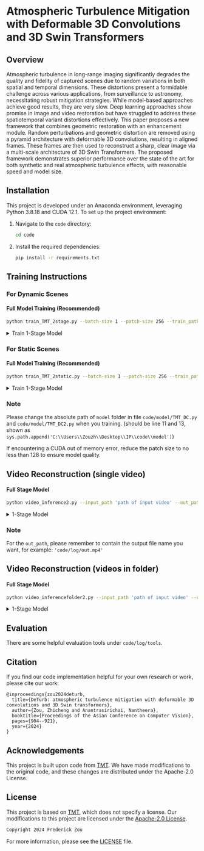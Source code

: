 ﻿# Atmospheric Turbulence Mitigation with Deformable 3D Convolutions and 3D Swin Transformers

## Overview
Atmospheric turbulence in long-range imaging significantly degrades the quality and fidelity of captured scenes due to random variations in both spatial and temporal dimensions. These distortions present a formidable challenge across various applications, from surveillance to astronomy, necessitating robust mitigation strategies. While model-based approaches achieve good results, they are very slow. Deep learning approaches show promise in image and video restoration but have struggled to address these spatiotemporal variant distortions effectively. This paper proposes a new framework that combines geometric restoration with an enhancement module. Random perturbations and geometric distortion are removed using a pyramid architecture with deformable 3D convolutions, resulting in aligned frames. These frames are then used to reconstruct a sharp, clear image via a multi-scale architecture of 3D Swin Transformers. The proposed framework demonstrates superior performance over the state of the art for both synthetic and real atmospheric turbulence effects, with reasonable speed and model size.


## Installation

This project is developed under an Anaconda environment, leveraging Python 3.8.18 and CUDA 12.1. To set up the project environment:

1. Navigate to the `code` directory:
    ```bash
    cd code
    ```

2. Install the required dependencies:
    ```bash
    pip install -r requirements.txt
    ```

## Training Instructions

### For Dynamic Scenes

#### Full Model Training (Recommended)

```bash
python train_TMT_2stage.py --batch-size 1 --patch-size 256 --train_path "path of training videos folder" --val_path "path of validation videos folder" --log_path "path to save logging files and images"
```

<details>
<summary> Train 1-Stage Model </summary>

```bash
python train_TMT_1stage.py --batch-size 1 --patch-size 256 --train_path "path of training videos folder" --val_path "path of validation videos folder" --log_path "path to save logging files and images"
```
</details>


### For Static Scenes

#### Full Model Training (Recommended)
```bash
python train_TMT_2static.py --batch-size 1 --patch-size 256 --train_path "path of training imgs folder" --val_path "path of validation imgs folder" --log_path "path to save logging files and images"
```

<details>
<summary> Train 1-Stage Model </summary>

```bash
python train_TMT_1static.py --batch-size 1 --patch-size 256 --train_path "path of training imgs folder" --val_path "path of validation imgs folder" --log_path "path to save logging files and images"
```

```bash
```
</details>


### Note
Please change the absolute path of `model` folder in file `code/model/TMT_DC.py` and `code/model/TMT_DC2.py` when you training. (should be line 11 and 13, shown as `sys.path.append('C:\\Users\\Zouzh\\Desktop\\IP\\code\\model')`)  

If encountering a CUDA out of memory error, reduce the patch size to no less than 128 to ensure model quality.


## Video Reconstruction (single video)

#### Full Stage Model
```bash
python video_inference2.py --input_path 'path of input video' --out_path 'path of output video' --model_path 'Load model from a .pth file' --save_video
```

<details>
<summary> 1-Stage Model </summary>

```bash
python video_inference.py --input_path 'path of input video' --out_path 'path of output video' --model_path 'Load model from a .pth file' --save_video
```
</details>


### Note
For the `out_path`, please remember to contain the output file name you want, for example: `'code/log/out.mp4'` 

## Video Reconstruction (videos in folder)

#### Full Stage Model
```bash
python video_inferencefolder2.py --input_path 'path of input video' --out_path 'path of output video' --model_path 'Load model from a .pth file' --save_video
```
<details>
<summary> 1-Stage Model </summary>

```bash
python video_inferencefolder.py --input_path 'path of input video' --out_path 'path of output video' --model_path 'Load model from a .pth file' --save_video
```
</details>


## Evaluation

There are some helpful evaluation tools under `code/log/tools`. 

## Citation
If you find our code implementation helpful for your own research or work, please cite our work: 

```
@inproceedings{zou2024deturb,
  title={DeTurb: atmospheric turbulence mitigation with deformable 3D convolutions and 3D Swin transformers},
  author={Zou, Zhicheng and Anantrasirichai, Nantheera},
  booktitle={Proceedings of the Asian Conference on Computer Vision},
  pages={904--921},
  year={2024}
}
```

## Acknowledgements

This project is built upon code from [TMT](https://github.com/xg416/TMT). We have made modifications to the original code, and these changes are distributed under the Apache-2.0 License. 

## License

This project is based on [TMT](https://github.com/xg416/TMT), which does not specify a license. Our modifications to this project are licensed under the [Apache-2.0 License](https://github.com/Tyreal-Izual/Atmosphere-Turbulence-Mitigation/blob/main/LICENSE).

```bash
Copyright 2024 Frederick Zou
```

For more information, please see the [LICENSE](https://github.com/Tyreal-Izual/Atmosphere-Turbulence-Mitigation/blob/main/LICENSE) file.


